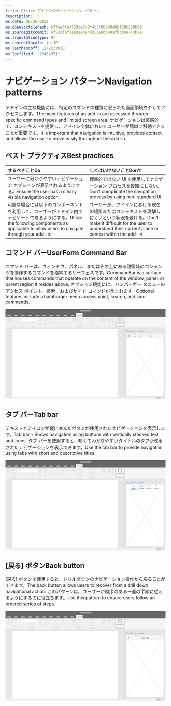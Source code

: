 ```yaml
---
title: Office アドインのナビゲーション パターン
description: ''
ms.date: 06/26/2018
ms.openlocfilehash: b7fee6fad703ce7c8f4c5f8b848d6bf28b239b09
ms.sourcegitcommit: 6f53df6f3ee91e084cd5160bb48afbbd49743b7e
ms.translationtype: HT
ms.contentlocale: ja-JP
ms.lasthandoff: 12/22/2018
ms.locfileid: "27432971"
---
```

# <a name="navigation-patterns"></a><span data-ttu-id="57879-102">ナビゲーション パターン</span><span class="sxs-lookup"><span data-stu-id="57879-102">Navigation patterns</span></span>

<span data-ttu-id="57879-103">アドインの主な機能には、特定のコマンドの種類と限られた画面領域を介してアクセスします。</span><span class="sxs-lookup"><span data-stu-id="57879-103">The main features of an add-in are accessed through specific command types and limited screen area.</span></span> <span data-ttu-id="57879-104">ナビゲーションは直感的で、コンテキストを提供し、アドイン全体においてユーザーが簡単に移動できることが重要です。</span><span class="sxs-lookup"><span data-stu-id="57879-104">It is important that navigation is intuitive, provides context, and allows the user to move easily throughout the add-in.</span></span>

## <a name="best-practices"></a><span data-ttu-id="57879-105">ベスト プラクティス</span><span class="sxs-lookup"><span data-stu-id="57879-105">Best practices</span></span>

| <span data-ttu-id="57879-106">するべきこと</span><span class="sxs-lookup"><span data-stu-id="57879-106">Do</span></span>    | <span data-ttu-id="57879-107">してはいけないこと</span><span class="sxs-lookup"><span data-stu-id="57879-107">Don't</span></span> |
| :---- | :---- |
| <span data-ttu-id="57879-108">ユーザーに分かりやすいナビゲーション オプションが表示されるようにする。</span><span class="sxs-lookup"><span data-stu-id="57879-108">Ensure the user has a clearly visible navigation option.</span></span> | <span data-ttu-id="57879-109">標準的ではない UI を使用してナビゲーション プロセスを複雑にしない。</span><span class="sxs-lookup"><span data-stu-id="57879-109">Don't complicate the navigation process by using non-standard UI.</span></span>
| <span data-ttu-id="57879-110">可能な場合には以下のコンポーネントを利用して、ユーザーがアドイン内でナビゲートできるようにする。</span><span class="sxs-lookup"><span data-stu-id="57879-110">Utilize the following components as applicable to allow users to navigate through your add-in.</span></span> | <span data-ttu-id="57879-111">ユーザーが、アドインにおける現在の場所またはコンテキストを理解しにくいという状況を避ける。</span><span class="sxs-lookup"><span data-stu-id="57879-111">Don't make it difficult for the user to understand their current place or context within the add-in</span></span>



## <a name="command-bar"></a><span data-ttu-id="57879-112">コマンド バー</span><span class="sxs-lookup"><span data-stu-id="57879-112">UserForm Command Bar</span></span>

<span data-ttu-id="57879-113">コマンド バーは、ウィンドウ、パネル、またはその上にある親領域のコンテンツを操作するコマンドを格納するサーフェスです。</span><span class="sxs-lookup"><span data-stu-id="57879-113">CommandBar is a surface that houses commands that operate on the content of the window, panel, or parent region it resides above.</span></span> <span data-ttu-id="57879-114">オプション機能には、ハンバーガー メニューのアクセス ポイント、検索、およびサイド コマンドが含まれます。</span><span class="sxs-lookup"><span data-stu-id="57879-114">Optional features include a hamburger menu access point, search, and side commands.</span></span>

![コマンド - デスクトップ作業ウィンドウの仕様](../images/add-in-command-bar.png)



## <a name="tab-bar"></a><span data-ttu-id="57879-116">タブ バー</span><span class="sxs-lookup"><span data-stu-id="57879-116">Tab bar</span></span>

<span data-ttu-id="57879-117">テキストとアイコンが縦に並んだボタンが使用されたナビゲーションを表示します。</span><span class="sxs-lookup"><span data-stu-id="57879-117">Tab bar - Shows navigation using buttons with vertically stacked text and icons.</span></span> <span data-ttu-id="57879-118">タブ バーを使用すると、短くてわかりやすいタイトルのタブが使用されたナビゲーションを表示できます。</span><span class="sxs-lookup"><span data-stu-id="57879-118">Use the tab bar to provide navigation using tabs with short and descriptive titles.</span></span>

![タブ バー - デスクトップ作業ウィンドウの仕様](../images/add-in-tab-bar.png)


## <a name="back-button"></a><span data-ttu-id="57879-120">[戻る] ボタン</span><span class="sxs-lookup"><span data-stu-id="57879-120">Back button</span></span>

<span data-ttu-id="57879-121">[戻る] ボタンを使用すると、ドリルダウンのナビゲーション操作から戻ることができます。</span><span class="sxs-lookup"><span data-stu-id="57879-121">The back button allows users to recover from a drill down navigational action.</span></span> <span data-ttu-id="57879-122">このパターンは、ユーザーが順序のある一連の手順に従えるようにするのに役立ちます。</span><span class="sxs-lookup"><span data-stu-id="57879-122">Use this pattern to ensure users follow an ordered series of steps.</span></span>  

![[戻る] ボタン - デスクトップ作業ウィンドウの仕様](../images/add-in-back-button.png)
